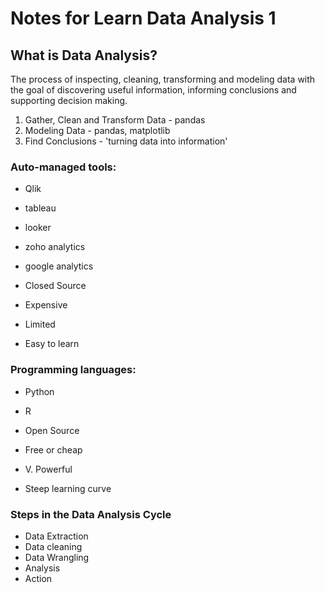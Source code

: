 # Notes for Learn Data Analysis 1

## What is Data Analysis?
The process of inspecting, cleaning, transforming and modeling data with the goal of discovering useful information, informing conclusions and supporting decision making.

1. Gather, Clean and Transform Data - pandas
2. Modeling Data - pandas, matplotlib
3. Find Conclusions - 'turning data into information'


### Auto-managed tools:
* Qlik
* tableau
* looker
* zoho analytics
* google analytics

* Closed Source
* Expensive
* Limited
* Easy to learn

### Programming languages:
* Python
* R

* Open Source
* Free or cheap
* V. Powerful
* Steep learning curve

### Steps in the Data Analysis Cycle
* Data Extraction
* Data cleaning
* Data Wrangling
* Analysis
* Action
